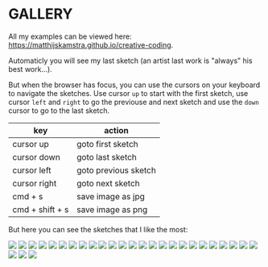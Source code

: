 # GALLERY

All my examples can be viewed here: <https://matthijskamstra.github.io/creative-coding>.

Automaticly you will see my last sketch (an artist last work is "always" his best work...).

But when the browser has focus, you can use the cursors on your keyboard to navigate the sketches.
Use cursor `up` to start with the first sketch, use cursor `left` and `right` to go the previouse and next sketch and use the `down` cursor to go to the last sketch.

key | action
--- | ---
cursor up | goto first sketch
cursor down | goto last sketch
cursor left | goto previous sketch
cursor right | goto next sketch
cmd + s | save image as jpg
cmd + shift + s | save image as png


But here you can see the sketches that I like the most:

[![](docs/img/sketch/cc000.png)](https://matthijskamstra.github.io/creative-coding/#CC000)
[![](docs/img/sketch/cc004.png)](https://matthijskamstra.github.io/creative-coding/#CC004)
[![](docs/img/sketch/cc007.png)](https://matthijskamstra.github.io/creative-coding/#CC007)
[![](docs/img/sketch/cc009.png)](https://matthijskamstra.github.io/creative-coding/#CC009)
[![](docs/img/sketch/cc011.png)](https://matthijskamstra.github.io/creative-coding/#CC011)
[![](docs/img/sketch/cc012.png)](https://matthijskamstra.github.io/creative-coding/#CC012)
[![](docs/img/sketch/cc013.png)](https://matthijskamstra.github.io/creative-coding/#CC013)
[![](docs/img/sketch/cc014.png)](https://matthijskamstra.github.io/creative-coding/#CC014)
[![](docs/img/sketch/cc015.png)](https://matthijskamstra.github.io/creative-coding/#CC015)
[![](docs/img/sketch/cc017.png)](https://matthijskamstra.github.io/creative-coding/#CC017)
[![](docs/img/sketch/cc018.png)](https://matthijskamstra.github.io/creative-coding/#CC018)
[![](docs/img/sketch/cc019.png)](https://matthijskamstra.github.io/creative-coding/#CC019)
[![](docs/img/sketch/cc020.png)](https://matthijskamstra.github.io/creative-coding/#CC020)
[![](docs/img/sketch/cc021.png)](https://matthijskamstra.github.io/creative-coding/#CC021)
[![](docs/img/sketch/cc022.png)](https://matthijskamstra.github.io/creative-coding/#CC022)
[![](docs/img/sketch/cc023.png)](https://matthijskamstra.github.io/creative-coding/#CC023)
[![](docs/img/sketch/cc024.png)](https://matthijskamstra.github.io/creative-coding/#CC024)
[![](docs/img/sketch/cc026.png)](https://matthijskamstra.github.io/creative-coding/#CC026)
[![](docs/img/sketch/cc027.png)](https://matthijskamstra.github.io/creative-coding/#CC027)
[![](docs/img/sketch/cc030.png)](https://matthijskamstra.github.io/creative-coding/#CC030)
[![](docs/img/sketch/cc031.png)](https://matthijskamstra.github.io/creative-coding/#CC031)
[![](docs/img/sketch/cc032.png)](https://matthijskamstra.github.io/creative-coding/#CC032)
[![](docs/img/sketch/cc033.png)](https://matthijskamstra.github.io/creative-coding/#CC033)
[![](docs/img/sketch/cc034.png)](https://matthijskamstra.github.io/creative-coding/#CC034)
[![](docs/img/sketch/cc035.png)](https://matthijskamstra.github.io/creative-coding/#CC035)
[![](docs/img/sketch/cc036.png)](https://matthijskamstra.github.io/creative-coding/#CC036)
[![](docs/img/sketch/cc037.png)](https://matthijskamstra.github.io/creative-coding/#CC037)
[![](docs/img/sketch/cc038.png)](https://matthijskamstra.github.io/creative-coding/#CC038)


